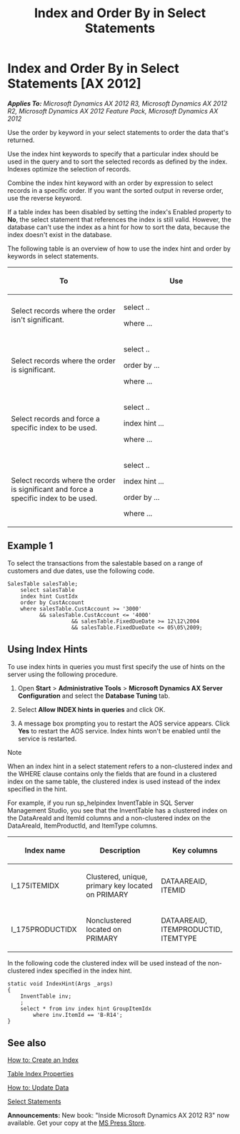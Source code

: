 ﻿---
title: Index and Order By in Select Statements
TOCTitle: Index and Order By in Select Statements
ms:assetid: a2c2d401-6e27-40e2-b180-0fbce65553ca
ms:mtpsurl: https://msdn.microsoft.com/en-us/library/Aa849686(v=AX.60)
ms:contentKeyID: 35248353
ms.date: 05/18/2015
mtps_version: v=AX.60
---

# Index and Order By in Select Statements [AX 2012]


_**Applies To:** Microsoft Dynamics AX 2012 R3, Microsoft Dynamics AX 2012 R2, Microsoft Dynamics AX 2012 Feature Pack, Microsoft Dynamics AX 2012_

Use the order by keyword in your select statements to order the data that's returned.

Use the index hint keywords to specify that a particular index should be used in the query and to sort the selected records as defined by the index. Indexes optimize the selection of records.

Combine the index hint keyword with an order by expression to select records in a specific order. If you want the sorted output in reverse order, use the reverse keyword.

If a table index has been disabled by setting the index's Enabled property to **No**, the select statement that references the index is still valid. However, the database can't use the index as a hint for how to sort the data, because the index doesn't exist in the database.

The following table is an overview of how to use the index hint and order by keywords in select statements.

<table>
<colgroup>
<col style="width: 50%" />
<col style="width: 50%" />
</colgroup>
<thead>
<tr class="header">
<th><p>To</p></th>
<th><p>Use</p></th>
</tr>
</thead>
<tbody>
<tr class="odd">
<td><p>Select records where the order isn't significant.</p></td>
<td><p>select ..</p>
<p>where ...</p></td>
</tr>
<tr class="even">
<td><p>Select records where the order is significant.</p></td>
<td><p>select ..</p>
<p>order by ...</p>
<p>where ...</p></td>
</tr>
<tr class="odd">
<td><p>Select records and force a specific index to be used.</p></td>
<td><p>select ..</p>
<p>index hint ...</p>
<p>where ...</p></td>
</tr>
<tr class="even">
<td><p>Select records where the order is significant and force a specific index to be used.</p></td>
<td><p>select ..</p>
<p>index hint ...</p>
<p>order by ...</p>
<p>where ...</p></td>
</tr>
</tbody>
</table>


## Example 1

To select the transactions from the salestable based on a range of customers and due dates, use the following code.

    SalesTable salesTable;
        select salesTable
        index hint CustIdx
        order by CustAccount
        where salesTable.CustAccount >= '3000'
              && salesTable.CustAccount <= '4000'
                        && salesTable.FixedDueDate >= 12\12\2004
                        && salesTable.FixedDueDate <= 05\05\2009;

## Using Index Hints

To use index hints in queries you must first specify the use of hints on the server using the following procedure.

1.  Open **Start** \> **Administrative Tools** \> **Microsoft Dynamics AX Server Configuration** and select the **Database Tuning** tab.

2.  Select **Allow INDEX hints in queries** and click OK.

3.  A message box prompting you to restart the AOS service appears. Click **Yes** to restart the AOS service. Index hints won't be enabled until the service is restarted.


> [!NOTE]
> <P>When an index hint in a select statement refers to a non-clustered index and the WHERE clause contains only the fields that are found in a clustered index on the same table, the clustered index is used instead of the index specified in the hint.</P>



For example, if you run sp\_helpindex InventTable in SQL Server Management Studio, you see that the InventTable has a clustered index on the DataAreaId and ItemId columns and a non-clustered index on the DataAreaId, ItemProductId, and ItemType columns.

<table>
<colgroup>
<col style="width: 33%" />
<col style="width: 33%" />
<col style="width: 33%" />
</colgroup>
<thead>
<tr class="header">
<th><p>Index name</p></th>
<th><p>Description</p></th>
<th><p>Key columns</p></th>
</tr>
</thead>
<tbody>
<tr class="odd">
<td><p>I_175ITEMIDX</p></td>
<td><p>Clustered, unique, primary key located on PRIMARY</p></td>
<td><p>DATAAREAID, ITEMID</p></td>
</tr>
<tr class="even">
<td><p>I_175PRODUCTIDX</p></td>
<td><p>Nonclustered located on PRIMARY</p></td>
<td><p>DATAAREAID, ITEMPRODUCTID, ITEMTYPE</p></td>
</tr>
</tbody>
</table>


In the following code the clustered index will be used instead of the non-clustered index specified in the index hint.

    static void IndexHint(Args _args)
    {
        InventTable inv;
        ;
        select * from inv index hint GroupItemIdx 
            where inv.ItemId == 'B-R14';
    }

## See also

[How to: Create an Index](how-to-create-an-index.md)

[Table Index Properties](https://msdn.microsoft.com/en-us/library/aa881522\(v=ax.60\))

[How to: Update Data](how-to-update-data.md)

[Select Statements](select-statements.md)

  
**Announcements:** New book: "Inside Microsoft Dynamics AX 2012 R3" now available. Get your copy at the [MS Press Store](https://www.microsoftpressstore.com/store/inside-microsoft-dynamics-ax-2012-r3-9780735685109).

